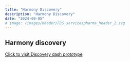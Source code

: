```yaml
---
title: "Harmony Discovery"
description: "Harmony Discovery"
date: "2024-09-05"
# image: /images/header/FDS_servicespharma_header_2.svg
---
```


## Harmony discovery


[Click to visit Discovery dash prototype](https://harmonycataloguelookup.azurewebsites.net/)



